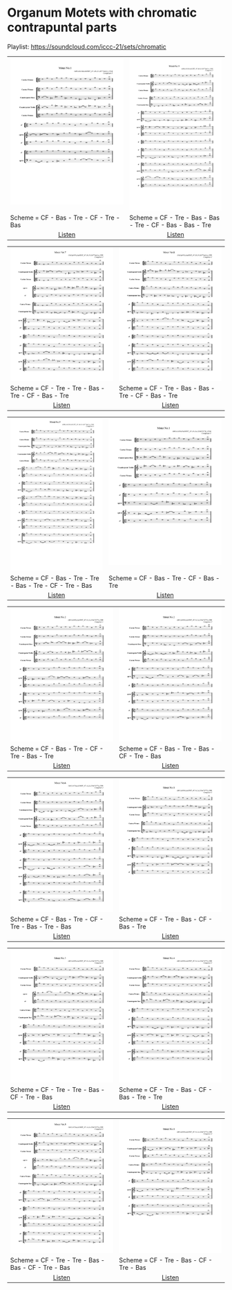 # Organum Motets with chromatic contrapuntal parts

Playlist: https://soundcloud.com/iccc-21/sets/chromatic

<table>
<tr>
<td align="center" valign="top"><a href="media/chromatic/114-1-motet_1.pdf"><img src="media/chromatic/114-1-motet_1.png"></a></td>
<td align="center" valign="top"><a href="media/chromatic/114-2-motet_9.pdf"><img src="media/chromatic/114-2-motet_9.png"></a></td>
</tr>
<tr>
<td>Scheme = CF - Bas - Tre - CF - Tre - Bas</td>
<td>Scheme = CF - Tre - Bas - Bas - Tre - CF - Bas - Bas - Tre</td>
</tr>
<tr>
<td align="center"><a href="https://soundcloud.com/iccc-21/114-1-1">Listen</a></td>
<td align="center"><a href="https://soundcloud.com/iccc-21/114-2-9">Listen</a></td>
</tr>
</table>
<table>
<tr>
<td align="center" valign="top"><a href="media/chromatic/114-3-motet_7.pdf"><img src="media/chromatic/114-3-motet_7.png"></a></td>
<td align="center" valign="top"><a href="media/chromatic/114-3-motet_8.pdf"><img src="media/chromatic/114-3-motet_8.png"></a></td>
</tr>
<tr>
<td>Scheme = CF - Tre - Tre - Bas - Tre - CF - Bas - Tre</td>
<td>Scheme = CF - Tre - Bas - Bas - Tre - CF - Bas - Tre</td>
</tr>
<tr>
<td align="center"><a href="https://soundcloud.com/iccc-21/114-3-7">Listen</a></td>
<td align="center"><a href="https://soundcloud.com/iccc-21/114-3-8">Listen</a></td>
</tr>
</table>
<table>
<tr>
<td align="center" valign="top"><a href="media/chromatic/114-3-motet_9.pdf"><img src="media/chromatic/114-3-motet_9.png"></a></td>
<td align="center" valign="top"><a href="media/chromatic/770-1-motet_1.pdf"><img src="media/chromatic/770-1-motet_1.png"></a></td>
</tr>
<tr>
<td>Scheme = CF - Bas - Tre - Tre - Bas - Tre - CF - Tre - Bas</td>
<td>Scheme = CF - Bas - Tre - CF - Bas - Tre</td>
</tr>
<tr>
<td align="center"><a href="https://soundcloud.com/iccc-21/114-3-9">Listen</a></td>
<td align="center"><a href="https://soundcloud.com/iccc-21/770-1-1">Listen</a></td>
</tr>
</table>
<table>
<tr>
<td align="center" valign="top"><a href="media/chromatic/770-1-motet_2.pdf"><img src="media/chromatic/770-1-motet_2.png"></a></td>
<td align="center" valign="top"><a href="media/chromatic/770-2-motet_2.pdf"><img src="media/chromatic/770-2-motet_2.png"></a></td>
</tr>
<tr>
<td>Scheme = CF - Bas - Tre - CF - Tre - Bas - Tre</td>
<td>Scheme = CF - Bas - Tre - Bas - CF - Tre - Bas</td>
</tr>
<tr>
<td align="center"><a href="https://soundcloud.com/iccc-21/770-1-2">Listen</a></td>
<td align="center"><a href="https://soundcloud.com/iccc-21/770-2-2">Listen</a></td>
</tr>
</table>
<table>
<tr>
<td align="center" valign="top"><a href="media/chromatic/770-2-motet_6.pdf"><img src="media/chromatic/770-2-motet_6.png"></a></td>
<td align="center" valign="top"><a href="media/chromatic/770-3-motet_1.pdf"><img src="media/chromatic/770-3-motet_1.png"></a></td>
</tr>
<tr>
<td>Scheme = CF - Bas - Tre - CF - Tre - Bas - Tre - Bas</td>
<td>Scheme = CF - Tre - Bas - CF - Bas - Tre</td>
</tr>
<tr>
<td align="center"><a href="https://soundcloud.com/iccc-21/770-2-6">Listen</a></td>
<td align="center"><a href="https://soundcloud.com/iccc-21/770-3-1">Listen</a></td>
</tr>
</table>
<table>
<tr>
<td align="center" valign="top"><a href="media/chromatic/770-3-motet_3.pdf"><img src="media/chromatic/770-3-motet_3.png"></a></td>
<td align="center" valign="top"><a href="media/chromatic/770-3-motet_4.pdf"><img src="media/chromatic/770-3-motet_4.png"></a></td>
</tr>
<tr>
<td>Scheme = CF - Tre - Tre - Bas - CF - Tre - Bas</td>
<td>Scheme = CF - Tre - Bas - CF - Bas - Tre - Tre</td>
</tr>
<tr>
<td align="center"><a href="https://soundcloud.com/iccc-21/770-3-3">Listen</a></td>
<td align="center"><a href="https://soundcloud.com/iccc-21/770-3-4">Listen</a></td>
</tr>
</table>
<table>
<tr>
<td align="center" valign="top"><a href="media/chromatic/770-3-motet_5.pdf"><img src="media/chromatic/770-3-motet_5.png"></a></td>
<td align="center" valign="top"><a href="media/chromatic/770-4-motet_1.pdf"><img src="media/chromatic/770-4-motet_1.png"></a></td>
</tr>
<tr>
<td>Scheme = CF - Tre - Tre - Bas - Bas - CF - Tre - Bas</td>
<td>Scheme = CF - Tre - Bas - CF - Tre - Bas</td>
</tr>
<tr>
<td align="center"><a href="https://soundcloud.com/iccc-21/770-3-5">Listen</a></td>
<td align="center"><a href="https://soundcloud.com/iccc-21/770-4-1">Listen</a></td>
</tr>
</table>